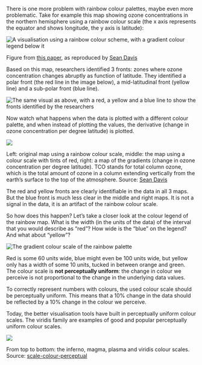 There is one more problem with rainbow colour palettes, maybe even more problematic. Take for example this map showing ozone concentrations  in the northern hemisphere using a rainbow colour scale (the x axis represents the equator and shows longitude, the y axis is latitude):

![A visualisation using a rainbow colour scheme, with a gradient colour legend below it](Pitfalls%20in%20dataviz%20colours%2043f748a84c564ae5a1b4d6678b8171d7/rainbow-org.png)

Figure from [this paper](https://acp.copernicus.org/articles/6/5183/2006/acp-6-5183-2006.pdf), as reproduced by [Sean Davis](https://csl.noaa.gov/staff/sean.m.davis/)

Based on this map, researchers identified 3 fronts: zones where ozone concentration changes abruptly as function of latitude. They identified a polar front (the red line in the image below), a mid-latitudinal front (yellow line) and a sub-polar front  (blue line). 

![The same visual as above, with a red, a yellow and a blue line to show the fronts identified by the researchers](Pitfalls%20in%20dataviz%20colours%2043f748a84c564ae5a1b4d6678b8171d7/rainbow-org-fronts.png)

Now watch what happens when the data is plotted with a different colour palette, and when instead of plotting the values, the derivative (change in ozone concentration per degree latitude) is plotted.

![ ](Pitfalls%20in%20dataviz%20colours%2043f748a84c564ae5a1b4d6678b8171d7/davis.gif)

Left: original map using a rainbow colour scale, middle: the map using a colour scale with tints of red, right: a map of the gradients (change in ozone concentration per degree latitude). TCO stands for total column ozone, which is the total amount of ozone in a column extending vertically from the earth’s surface to the top of the atmosphere. Source: [Sean Davis](https://csl.noaa.gov/staff/sean.m.davis/)

The red and yellow fronts are clearly identifiable in the data in all 3 maps. But the blue front is much less clear in the middle and right maps. It is not a signal in the data, it is an artifact of the rainbow colour scale.

So how does this happen? Let’s take a closer look at the colour legend of the rainbow map. What is the width (in the units of the data) of the interval that you would describe as “red”? How wide is the “blue” on the legend? And what about “yellow”? 

![The gradient colour scale of the rainbow palette](Pitfalls%20in%20dataviz%20colours%2043f748a84c564ae5a1b4d6678b8171d7/jet-rainbow.png)

Red is some 60 units wide, blue might even be 100 units wide, but yellow only has a width of some 10 units, tucked in between orange and green. The colour scale is **not perceptually uniform**: the change in colour we perceive is not proportional to the change in the underlying data values.

To correctly represent numbers with colours, the used colour scale should be perceptually uniform. This means that a 10% change in the data should be reflected by a 10% change in the colour we perceive.

Today, the better visualisation tools have built in perceptually uniform colour scales. The viridis family are examples of good and popular perceptually uniform colour scales.

![ ](Pitfalls%20in%20dataviz%20colours%2043f748a84c564ae5a1b4d6678b8171d7/viridis-family.png)

From top to bottom: the inferno, magma, plasma and viridis colour scales. Source: [scale-colour-perceptual](https://github.com/politiken-journalism/scale-color-perceptual)